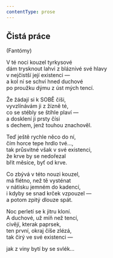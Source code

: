 ```yaml
---
contentType: prose
---
```


## Čistá práce

(Fantómy)

V té noci kouzel tyrkysové  
dám trysknout lahvi z bláznivé své hlavy  
v nejčistší její existenci —  
a kol ní se schví hned duchové  
po proužku dýmu z úst mých tencí.

Že žádají si k SOBĚ číši,  
vyvzlínávám ji z žízně té,  
co se stébly se štíhle plaví —  
a dosklení ji prsty čísi  
s dechem, jenž touhou znachověl.

Teď ještě rychle něco do ní,  
čím horce tepe hrdlo tvé…,  
tak průsvitné však v své existenci,  
že krve by se nedořezal  
břit měsíce, byť od krve.

Co zbývá v této nouzi kouzel,  
má flétno, než tě vysténat  
v nátisku jemném do kadencí,  
i kdyby se snad krček vzpouzel —  
a potom zpitý dlouze spát.

Noc perletí se k jitru kloní.  
A duchové, už míň než tencí,  
civějí, kterak paprsek,  
ten první, okraj číše zlézá,  
tak čirý ve své existenci —

jak z viny bytí by se svlék…
